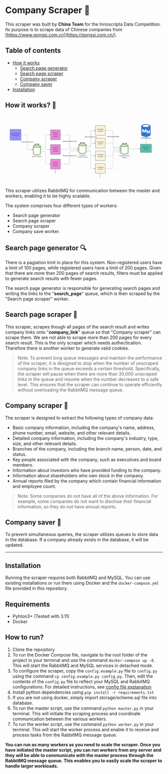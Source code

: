 ﻿# Company Scraper 🚀

This scraper was built by **China Team** for the Innoscripta Data Competition. Its purpose is to scrape data of Chinese companies from [https://www.gongsi.com.cn](https://gongsi.com.cn/).

## Table of contents

* [How it works](#how-it-works-)
  * [Search page generator](#search-page-generator-)
  * [Search page scraper](#search-page-scraper-)
  * [Company scraper](#company-scraper-)
  * [Company saver](#company-saver-)
* [Installation](#installation)

## How it works? 🤔

![image.png](assets/flow.png)

This scraper utilizes RabbitMQ for communication between the master and workers, enabling it to be highly scalable.

The system comprises four different types of workers:

* Search page generator
* Search page scraper
* Company scraper
* Company save worker.

## Search page generator 🔍

There is a pagiation limit in place for this system. Non-registered users have a limit of 100 pages, while registered users have a limit of 200 pages. Given that there are more than 200 pages of search results, filters must be applied to generate search results with fewer pages.

The search page generator is responsible for generating search pages and writing the links to the "**search\_page**" queue, which is then scraped by the "Search page scraper" worker.

## Search page scraper 🔗

This scraper, scrapes though all pages of the search result and writes company links onto "**company_link**" queue so that "Company scraper" can scrape them. We are not able to scrape more than 200 pages for every search result. This is the only scraper which needs authectication. Therefore there is another worker to generate valid cookies.

> Note: To prevent long queue messages and maintain the performance of the scraper, it is designed to stop when the number of unscraped company links in the queue exceeds a certain threshold. Specifically, the scraper will pause when there are more than 30,000 unscraped links in the queue and resume when the number decreases to a safe level. This ensures that the scraper can continue to operate efficiently without overloading the RabbitMQ message queue.

## Company scraper 🏢

The scraper is designed to extract the following types of company data:

* Basic company information, including the company's name, address, phone number, email, website, and other relevant details.
* Detailed company information, including the company's industry, type, size, and other relevant details.
* Branches of the company, including the branch name, person, date, and status.
* Key people associated with the company, such as executives and board members.
* Information about investors who have provided funding to the company.
* Information about shareholders who own stock in the company.
* Annual reports filed by the company which contain financial information and employee count.

> Note: Some companies do not have all of the above information. For example, some companies do not want to disclose their financial information, so they do not have annual reports.

## Company saver 💾

To prevent simultaneous queries, the scraper utilizes queues to store data in the database. If a company already exists in the database, it will be updated.

---



## Installation

Running the scraper requires both RabbitMQ and MySQL. You can use existing installations or run them using Docker and the `docker-compose.yml` file provided in this repository.

## Requirements

* Pyhton3+ (Tested with 3.11)
* Docker

## How to run?

1. Clone the repository
2. To run the Docker Compose file, navigate to the root folder of the project in your terminal and use the command `docker-compose up -d`. This will start the RabbitMQ and MySQL services in detached mode.
3. To configure the scraper, copy the `config.example.py` file to `config.py` using the command `cp config.example.py config.py`. Then, edit the contents of the `config.py` file to reflect your MySQL and RabbitMQ configurations. For detailed instructions, see [config file explanation](assets/docs/config.md)
4. Install python dependencies using `pip install -r requirements.txt`
5. If you are not using docker, simply import storage/scheme.sql file into database.
6. To run the master script, use the command `python master.py` in your terminal. This will initiate the scraping process and coordinate communication between the various workers.
7. To run the worker script, use the command `python worker.py` in your terminal. This will start the worker process and enable it to receive and process tasks from the RabbitMQ message queue.

**You can run as many workers as you need to scale the scraper. Once you have initiated the master script, you can run workers from any server and they will be able to communicate with the master process through the RabbitMQ message queue. This enables you to easily scale the scraper to handle larger workloads.**

